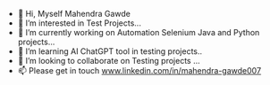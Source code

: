 - 👋 Hi, Myself Mahendra Gawde
- 👀 I’m interested in Test Projects...
- 🌱 I’m currently working on Automation Selenium Java and Python projects...
- 🔭 I’m learning AI ChatGPT tool in testing projects..
- 💞️ I’m looking to collaborate on Testing projects ...
- 📫 Please get in touch www.linkedin.com/in/mahendra-gawde007

<!---
mahiqatest/mahiqatest is a ✨ special ✨ repository because its `README.md` (this file) appears on your GitHub profile.
You can click the Preview link to take a look at your changes.
--->
